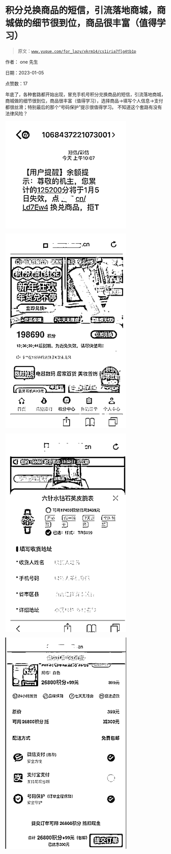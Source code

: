 # 积分兑换商品的短信，引流落地商城，商城做的细节很到位，商品很丰富（值得学习）

> 原文：[`www.yuque.com/for_lazy/xkrm14/cs1iria7flg4tb1p`](https://www.yuque.com/for_lazy/xkrm14/cs1iria7flg4tb1p)



作者： one 先生 

日期：2023-01-05 

点赞数：17 

年底了，各种套路都开始出现，冒充手机号积分兑换商品的短信，引流落地商城，商城做的细节很到位，商品很丰富（值得学习），选择商品->填写个人信息->支付 都很丝滑；特别最后的那个“号码保护”提示很值得学习。 不知道这个套路有没有法律风险？ 

![](img/3e9a4ba25060975972e4a097098dbe94.png)  

![](img/ac84c237112315c82fb3e408eab9a621.png)  

![](img/a9b5261c56a3c79e38080991f2b78582.png)  

![](img/364386990128fbbcdc196fa7291c066f.png)  

